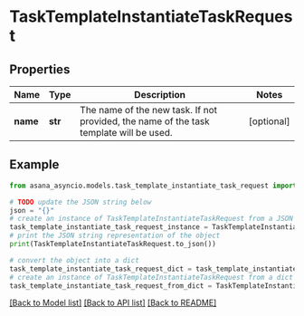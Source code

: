 # TaskTemplateInstantiateTaskRequest


## Properties

Name | Type | Description | Notes
------------ | ------------- | ------------- | -------------
**name** | **str** | The name of the new task. If not provided, the name of the task template will be used. | [optional] 

## Example

```python
from asana_asyncio.models.task_template_instantiate_task_request import TaskTemplateInstantiateTaskRequest

# TODO update the JSON string below
json = "{}"
# create an instance of TaskTemplateInstantiateTaskRequest from a JSON string
task_template_instantiate_task_request_instance = TaskTemplateInstantiateTaskRequest.from_json(json)
# print the JSON string representation of the object
print(TaskTemplateInstantiateTaskRequest.to_json())

# convert the object into a dict
task_template_instantiate_task_request_dict = task_template_instantiate_task_request_instance.to_dict()
# create an instance of TaskTemplateInstantiateTaskRequest from a dict
task_template_instantiate_task_request_from_dict = TaskTemplateInstantiateTaskRequest.from_dict(task_template_instantiate_task_request_dict)
```
[[Back to Model list]](../README.md#documentation-for-models) [[Back to API list]](../README.md#documentation-for-api-endpoints) [[Back to README]](../README.md)


